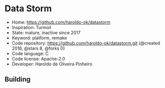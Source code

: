 # Data Storm

- Home: https://github.com/haroldo-ok/datastorm
- Inspiration: Turmoil
- State: mature, inactive since 2017
- Keyword: platform, remake
- Code repository: https://github.com/haroldo-ok/datastorm.git (@created 2016, @stars 8, @forks 0)
- Code language: C
- Code license: Apache-2.0
- Developer: Haroldo de Oliveira Pinheiro

## Building
